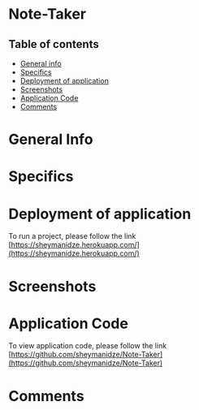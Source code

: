 # Note-Taker

## Table of contents
 * [General info](#General-Info)
 * [Specifics](#Specifics)
 * [Deployment of application](#Deployment-of-application)
 * [Screenshots](#Screenshots)
 * [Application Code](#Application-Code)
 * [Comments](#Comments)



# General Info


# Specifics

# Deployment of application

 To run a project, please follow the link [https://sheymanidze.herokuapp.com/](https://sheymanidze.herokuapp.com/)

# Screenshots



# Application Code

  To view application code, please follow the link  [https://github.com/sheymanidze/Note-Taker](https://github.com/sheymanidze/Note-Taker)


# Comments
